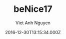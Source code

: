 ---
title: beNice17
github: https://github.com/vietanhdev/beNice17
demo: https://www.vietanhdev.com/beNice17/
author: Viet Anh Nguyen
ssg:
  - Jekyll
cms:
  - No Cms
date: 2016-12-30T13:15:34.000Z
description: A Jekyll theme for my personal website
stale: false
disabled: false
disabled_reason: ''
draft: true
---